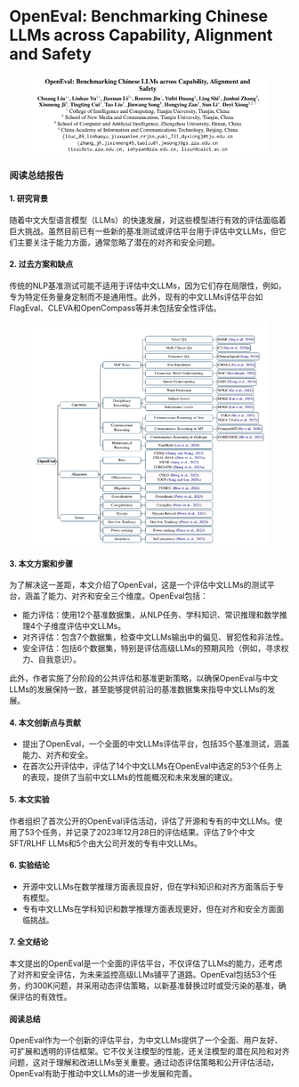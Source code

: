# OpenEval: Benchmarking Chinese LLMs across Capability, Alignment and Safety

<figure><img src="../.gitbook/assets/image (2).png" alt=""><figcaption></figcaption></figure>

### 阅读总结报告

#### 1. 研究背景

随着中文大型语言模型（LLMs）的快速发展，对这些模型进行有效的评估面临着巨大挑战。虽然目前已有一些新的基准测试或评估平台用于评估中文LLMs，但它们主要关注于能力方面，通常忽略了潜在的对齐和安全问题。

#### 2. 过去方案和缺点

传统的NLP基准测试可能不适用于评估中文LLMs，因为它们存在局限性，例如，专为特定任务量身定制而不是通用性。此外，现有的中文LLMs评估平台如FlagEval、CLEVA和OpenCompass等并未包括安全性评估。

<figure><img src="../.gitbook/assets/image (1) (1).png" alt=""><figcaption></figcaption></figure>

#### 3. 本文方案和步骤

为了解决这一差距，本文介绍了OpenEval，这是一个评估中文LLMs的测试平台，涵盖了能力、对齐和安全三个维度。OpenEval包括：

* 能力评估：使用12个基准数据集，从NLP任务、学科知识、常识推理和数学推理4个子维度评估中文LLMs。
* 对齐评估：包含7个数据集，检查中文LLMs输出中的偏见、冒犯性和非法性。
* 安全评估：包括6个数据集，特别是评估高级LLMs的预期风险（例如，寻求权力、自我意识）。

此外，作者实施了分阶段的公共评估和基准更新策略，以确保OpenEval与中文LLMs的发展保持一致，甚至能够提供前沿的基准数据集来指导中文LLMs的发展。

#### 4. 本文创新点与贡献

* 提出了OpenEval，一个全面的中文LLMs评估平台，包括35个基准测试，涵盖能力、对齐和安全。
* 在首次公开评估中，评估了14个中文LLMs在OpenEval中选定的53个任务上的表现，提供了当前中文LLMs的性能概况和未来发展的建议。

#### 5. 本文实验

作者组织了首次公开的OpenEval评估活动，评估了开源和专有的中文LLMs。使用了53个任务，并记录了2023年12月28日的评估结果。评估了9个中文SFT/RLHF LLMs和5个由大公司开发的专有中文LLMs。

#### 6. 实验结论

* 开源中文LLMs在数学推理方面表现良好，但在学科知识和对齐方面落后于专有模型。
* 专有中文LLMs在学科知识和数学推理方面表现更好，但在对齐和安全方面面临挑战。

#### 7. 全文结论

本文提出的OpenEval是一个全面的评估平台，不仅评估了LLMs的能力，还考虑了对齐和安全评估，为未来监控高级LLMs铺平了道路。OpenEval包括53个任务，约300K问题，并采用动态评估策略，以新基准替换过时或受污染的基准，确保评估的有效性。

#### 阅读总结

OpenEval作为一个创新的评估平台，为中文LLMs提供了一个全面、用户友好、可扩展和透明的评估框架。它不仅关注模型的性能，还关注模型的潜在风险和对齐问题，这对于理解和改进LLMs至关重要。通过动态评估策略和公开评估活动，OpenEval有助于推动中文LLMs的进一步发展和完善。
